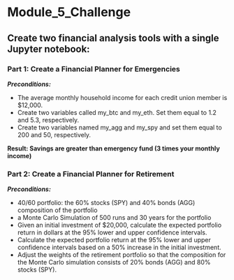 # Module_5_Challenge

## Create two financial analysis tools with a single Jupyter notebook:

### Part 1: Create a Financial Planner for Emergencies

__*Preconditions:*__

- The average monthly household income for each credit union member is $12,000.
- Create two variables called my_btc and my_eth. Set them equal to 1.2 and 5.3, respectively.
- Create two variables named my_agg and my_spy and set them equal to 200 and 50, respectively.


__Result: Savings are greater than emergency fund (3 times your monthly income)__


### Part 2: Create a Financial Planner for Retirement

__*Preconditions:*__

- 40/60 portfolio: the 60% stocks (SPY) and 40% bonds (AGG) composition of the portfolio
- a Monte Carlo Simulation of 500 runs and 30 years for the portfolio
- Given an initial investment of $20,000, calculate the expected portfolio return in dollars at the 95% lower and upper confidence intervals.
- Calculate the expected portfolio return at the 95% lower and upper confidence intervals based on a 50% increase in the initial investment.
- Adjust the weights of the retirement portfolio so that the composition for the Monte Carlo simulation consists of 20% bonds (AGG) and 80% stocks (SPY).